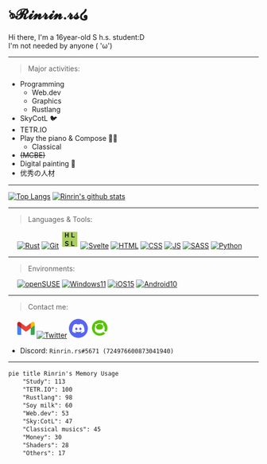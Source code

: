 <link href="./style.css" rel="stylesheet"></link>

# ঌ𝓡𝓲𝓷𝓻𝓲𝓷.𝓻𝓼໒

Hi there, I'm a 16year-old S h.s. student:D  
I'm not needed by anyone ( 'ω')

---

> Major activities:

- Programming
    - Web.dev
    - Graphics
    - Rustlang
- SkyCotL 🐦
- TETR.IO
- Play the piano & Compose 🎹🎶
    - Classical
- ~~(MCBE)~~
- Digital painting 🎨
- 优秀の人材

---

[![Top Langs](https://github-readme-stats.vercel.app/api/top-langs/?username=Rinrin0413&show_icons=true&theme=gruvbox&langs_count=10&layout=compact)](https://github.com/anuraghazra/github-readme-stats)
[![Rinrin's github stats](https://github-readme-stats.vercel.app/api?username=Rinrin0413&show_icons=true&theme=gruvbox)](https://github.com/anuraghazra/github-readme-stats)

---

> Languages & Tools:

<div id="logos">
    &emsp;
    <a href="https://www.rust-lang.org"><img src="./static/img/rust_new.png" alt="Rust" title="Rust" width="38px"></a>
    <a href="https://git-scm.com/"><img src="https://icongr.am/devicon/git-original.svg?size=148&color=currentColor" alt="Git" title="Git" width="34.5px"></a>
    <a href="https://docs.microsoft.com/en-us/windows/win32/direct3dhlsl/dx-graphics-hlsl"><img src="./static/img/hlsl.png" alt="HLSL" title="HLSL" width="36px"></a>
    <a href="https://svelte.dev"><img src="https://svelte.jp/favicon.png" alt="Svelte" title="Svelte" width="37.5px"></a>
    <a href="https://html.spec.whatwg.org"><img src="https://icongr.am/devicon/html5-original.svg?size=32&color=currentColor" alt="HTML" title="HTML5"></a>
    <a href="https://www.w3.org/TR/CSS/#css"><img src="https://icongr.am/devicon/css3-original.svg?size=32&color=currentColor" alt="CSS" title="CSS3"></a>
    <a href="https://www.ecma-international.org/publications-and-standards/standards/ecma-262" alt="JS"><img src="https://icongr.am/devicon/javascript-original.svg?size=32&color=currentColor" alt="JS" title="JavaScript"></a>
    <a href="https://sass-lang.com"><img src="https://sass-lang.com/assets/img/logos/logo-b6e1ef6e.svg" alt="SASS" title="SASS, SCSS" width="43.5px"></a>
    <a href="https://www.python.org"><img src="https://icongr.am/devicon/python-original.svg?size=33&color=currentColor" alt="Python" title="Python3"></a>
</div>

---

> Environments:

<div id="logos">
    &emsp;
    <a href="https://www.opensuse.org/#Leap"><img src="https://upload.wikimedia.org/wikipedia/commons/d/d0/OpenSUSE_Logo.svg" alt="openSUSE" title="openSUSE Leap (Linux)" width="50.0px"></a>
    <a href="https://www.microsoft.com/en-us/windows/windows-11"><img src="https://static.wikia.nocookie.net/logopedia/images/4/4e/Windows_11_logo_apilado.svg" alt="Windows11" title="Microsoft Windows11" width="56.0px"></a>
    <a href="https://www.apple.com/ios/ios-15"><img src="https://www.apple.com/v/ios/ios-15/c/images/overview/hero/icon_ios15_enhanced__d6q9yoglij0i_large.png" alt="iOS15" title="iOS15" width="40.0px"></a>
    <a href="https://www.android.com/intl/en/android-10"><img src="https://static.wikia.nocookie.net/logopedia/images/f/f8/Android_Q_logo.svg" alt="Android10" title="Android10" width="38.0px"></a>
</div>

---

> Contact me:

<div id="logos">
    &emsp;
    <a href="mailto:rinrin0413.valley@gmail.com" alt="rinrin0413.valley@gmail.com"><img src="./static/img/gmail.svg" alt="Gmail" title="Gmail: rinrin0413.valley@gmail.com" width="35px"></a>
    <a href="https://twitter.com/Rinrin_2nd" alt="@Rinrin_2nd"><img src="https://icongr.am/devicon/twitter-original.svg?size=128&color=currentColor" alt="Twitter" title="Twitter: @Rinrin_2nd" width="36px"></a>
    <a href="https://discord.gg/7QhMDfyPHR" alt="Rinrin.rs#5671"><img src="./static/img/discord.png" alt="Discord" title="Discord: Rinrin.rs#5671" width="38px"></a>
    <a href="https://qiita.com/Rinrin0413" alt="Rinrin0413"><img src="./static/img/qiita.png" alt="Qiita" title="Qiita: Rinrin0413" width="40px"></a>
</div>

- Discord: `Rinrin.rs#5671 (724976600873041940)`

---

```mermaid
pie title Rinrin's Memory Usage
    "Study": 113
    "TETR.IO": 100
    "Rustlang": 98
    "Soy milk": 60
    "Web.dev": 53
    "Sky:CotL": 47
    "Classical musics": 45
    "Money": 30
    "Shaders": 28
    "Others": 17
```